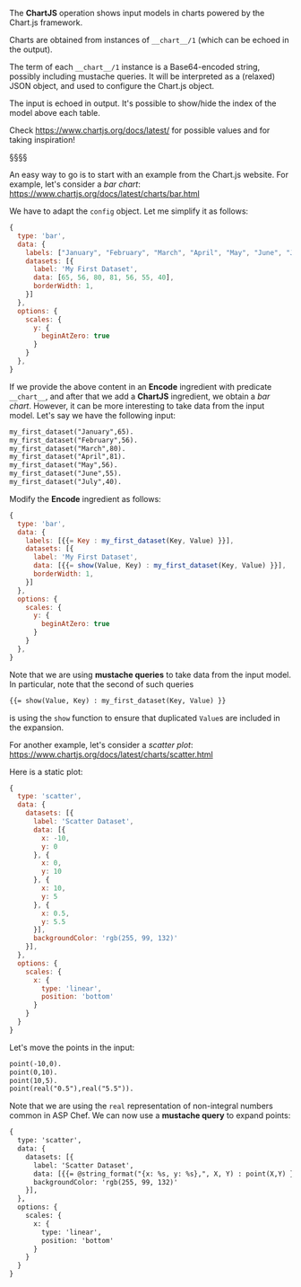 The **ChartJS** operation shows input models in charts powered by the Chart.js framework.

Charts are obtained from instances of `__chart__/1` (which can be echoed in the output).

The term of each `__chart__/1` instance is a Base64-encoded string, possibly including mustache queries.
It will be interpreted as a (relaxed) JSON object, and used to configure the Chart.js object.

The input is echoed in output.
It's possible to show/hide the index of the model above each table.

Check https://www.chartjs.org/docs/latest/ for possible values and for taking inspiration!

§§§§

An easy way to go is to start with an example from the Chart.js website.
For example, let's consider a *bar chart*:
https://www.chartjs.org/docs/latest/charts/bar.html

We have to adapt the `config` object.
Let me simplify it as follows:
```javascript
{
  type: 'bar',
  data: {
    labels: ["January", "February", "March", "April", "May", "June", "July"],
    datasets: [{
      label: 'My First Dataset',
      data: [65, 56, 80, 81, 56, 55, 40],
      borderWidth: 1,
    }]
  },
  options: {
    scales: {
      y: {
        beginAtZero: true
      }
    }
  },
}
```

If we provide the above content in an **Encode** ingredient with predicate `__chart__`, and after that we add a **ChartJS** ingredient, we obtain a *bar chart*.
However, it can be more interesting to take data from the input model.
Let's say we have the following input:
```asp
my_first_dataset("January",65).
my_first_dataset("February",56).
my_first_dataset("March",80).
my_first_dataset("April",81).
my_first_dataset("May",56).
my_first_dataset("June",55).
my_first_dataset("July",40).
```

Modify the **Encode** ingredient as follows: 
```javascript
{
  type: 'bar',
  data: {
    labels: [{{= Key : my_first_dataset(Key, Value) }}],
    datasets: [{
      label: 'My First Dataset',
      data: [{{= show(Value, Key) : my_first_dataset(Key, Value) }}],
      borderWidth: 1,
    }]
  },
  options: {
    scales: {
      y: {
        beginAtZero: true
      }
    }
  },
}
```

Note that we are using **mustache queries** to take data from the input model.
In particular, note that the second of such queries
```asp
{{= show(Value, Key) : my_first_dataset(Key, Value) }}
```
is using the `show` function to ensure that duplicated `Value`s are included in the expansion.


For another example, let's consider a *scatter plot*:
https://www.chartjs.org/docs/latest/charts/scatter.html

Here is a static plot:
```javascript
{
  type: 'scatter',
  data: {
    datasets: [{
      label: 'Scatter Dataset',
      data: [{
        x: -10,
        y: 0
      }, {
        x: 0,
        y: 10
      }, {
        x: 10,
        y: 5
      }, {
        x: 0.5,
        y: 5.5
      }],
      backgroundColor: 'rgb(255, 99, 132)'
    }],
  },
  options: {
    scales: {
      x: {
        type: 'linear',
        position: 'bottom'
      }
    }
  }
}
```

Let's move the points in the input:
```asp
point(-10,0).
point(0,10).
point(10,5).
point(real("0.5"),real("5.5")).
```
Note that we are using the `real` representation of non-integral numbers common in ASP Chef.
We can now use a **mustache query** to expand points: 
```asp
{
  type: 'scatter',
  data: {
    datasets: [{
      label: 'Scatter Dataset',
      data: [{{= @string_format("{x: %s, y: %s},", X, Y) : point(X,Y) }}],
      backgroundColor: 'rgb(255, 99, 132)'
    }],
  },
  options: {
    scales: {
      x: {
        type: 'linear',
        position: 'bottom'
      }
    }
  }
}
```